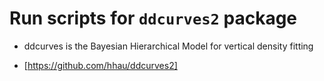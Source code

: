 # Run scripts for `ddcurves2` package

 - ddcurves is the Bayesian Hierarchical Model for vertical density fitting

 - [https://github.com/hhau/ddcurves2]
